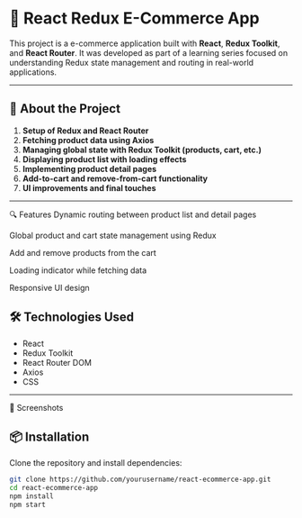 # 🛒 React Redux E-Commerce App

This project is a  e-commerce application built with **React**, **Redux Toolkit**, and **React Router**. It was developed as part of a learning series focused on understanding Redux state management and routing in real-world applications.

---

## 🚀 About the Project


1. **Setup of Redux and React Router**
2. **Fetching product data using Axios**
3. **Managing global state with Redux Toolkit (products, cart, etc.)**
4. **Displaying product list with loading effects**
5. **Implementing product detail pages**
6. **Add-to-cart and remove-from-cart functionality**
7. **UI improvements and final touches**



---
🔍 Features
Dynamic routing between product list and detail pages

Global product and cart state management using Redux

Add and remove products from the cart

Loading indicator while fetching data

Responsive UI design


## 🛠️ Technologies Used

- React  
- Redux Toolkit  
- React Router DOM  
- Axios  
- CSS 

---
📸 Screenshots


## 📦 Installation

Clone the repository and install dependencies:

```bash
git clone https://github.com/yourusername/react-ecommerce-app.git
cd react-ecommerce-app
npm install
npm start
